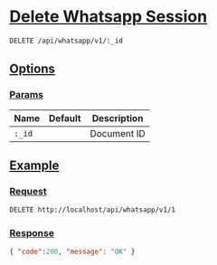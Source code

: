 # [Delete Whatsapp Session]()

```bash
DELETE /api/whatsapp/v1/:_id
```

## [Options]()

### [Params]()

Name | Default | Description
--- | --- | ---
`:_id` |  | Document ID

## [Example]()

### [Request]()

```bash
DELETE http://localhost/api/whatsapp/v1/1
```

### [Response]()

```json
{ "code":200, "message": "OK" }
```